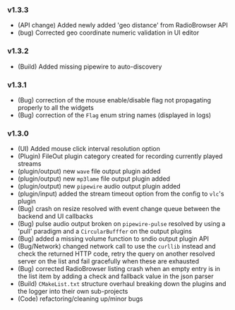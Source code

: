 ### v1.3.3

- (API change) Added newly added 'geo distance' from RadioBrowser API
- (bug) Corrected geo coordinate numeric validation in UI editor

### v1.3.2

- (Build) Added missing pipewire to auto-discovery

### v1.3.1

- (Bug) correction of the mouse enable/disable flag not propagating properly to all the widgets 
- (Bug) correction of the `Flag` enum string names (displayed in logs)

### v1.3.0

- (UI) Added mouse click interval resolution option
- (Plugin) FileOut plugin category created for recording currently played streams
- (plugin/output) new `wave` file output plugin added
- (plugin/output) new `mp3lame` file output plugin added
- (plugin/output) new `pipewire` audio output plugin added
- (plugin/input) added the stream timeout option from the config to `vlc`'s plugin
- (Bug) crash on resize resolved with event change queue between the backend and UI callbacks
- (Bug) pulse audio output broken on `pipewire-pulse` resolved by using a 'pull' paradigm and a `CircularBufffer` on the output plugins
- (Bug) added a missing volume function to sndio output plugin API
- (Bug/Network) changed network call to use the `curllib` instead and check the returned HTTP code, retry the query on another resolved server on the list and fail gracefully when these are exhausted
- (Bug) corrected RadioBrowser listing crash when an empty entry is in the list item by adding a check and fallback value in the json parser
- (Build) `CMakeList.txt` structure overhaul breaking down the plugins and the logger into their own sub-projects
- (Code) refactoring/cleaning up/minor bugs

